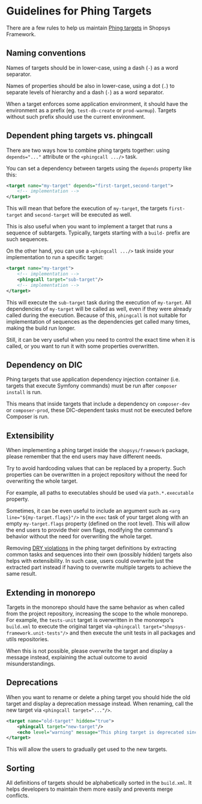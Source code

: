 # Guidelines for Phing Targets

There are a few rules to help us maintain [Phing targets](/docs/introduction/console-commands-for-application-management-phing-targets.md) in Shopsys Framework.

## Naming conventions

Names of targets should be in lower-case, using a dash (`-`) as a word separator.

Names of properties should be also in lower-case, using a dot (`.`) to separate levels of hierarchy and a dash (`-`) as a word separator.

When a target enforces some application environment, it should have the environment as a prefix (eg. `test-db-create` or `prod-warmup`).
Targets without such prefix should use the current environment.

## Dependent phing targets vs. phingcall

There are two ways how to combine phing targets together: using `depends="..."` attribute or the `<phingcall .../>` task.

You can set a dependency between targets using the `depends` property like this:

```xml
<target name="my-target" depends="first-target,second-target">
    <!-- implementation -->
</target>
```

This will mean that before the execution of `my-target`, the targets `first-target` and `second-target` will be executed as well.

This is also useful when you want to implement a target that runs a sequence of subtargets.
Typically, targets starting with a `build-` prefix are such sequences.

On the other hand, you can use a `<phingcall .../>` task inside your implementation to run a specific target:

```xml
<target name="my-target">
    <!-- implementation -->
    <phingcall target="sub-target"/>
    <!-- implementation -->
</target>
```

This will execute the `sub-target` task during the execution of `my-target`.
All dependencies of `my-target` will be called as well, even if they were already called during the execution.
Because of this, `phingcall` is not suitable for implementation of sequences as the dependencies get called many times, making the build run longer.

Still, it can be very useful when you need to control the exact time when it is called, or you want to run it with some properties overwritten.

## Dependency on DIC

Phing targets that use application dependency injection container (i.e. targets that execute Symfony commands) must be run after `composer install` is run.

This means that inside targets that include a dependency on `composer-dev` or `composer-prod`, these DIC-dependent tasks must not be executed before Composer is run.

## Extensibility

When implementing a phing target inside the `shopsys/framework` package, please remember that the end users may have different needs.

Try to avoid hardcoding values that can be replaced by a property.
Such properties can be overwritten in a project repository without the need for overwriting the whole target.

For example, all paths to executables should be used via `path.*.executable` property.

Sometimes, it can be even useful to include an argument such as `<arg line="${my-target.flags}"/>` in the `exec` task of your target along with an empty `my-target.flags` property (defined on the root level).
This will allow the end users to provide their own flags, modifying the command's behavior without the need for overwriting the whole target.

Removing [DRY violations](/docs/contributing/code-quality-principles.md#dont-repeat-yourself) in the phing target definitions by extracting common tasks and sequences into their own (possibly hidden) targets also helps with extensibility.
In such case, users could overwrite just the extracted part instead if having to overwrite multiple targets to achieve the same result.

## Extending in monorepo

Targets in the monorepo should have the same behavior as when called from the project repository, increasing the scope to the whole monorepo.
For example, the `tests-unit` target is overwritten in the monorepo's `build.xml` to execute the original target via `<phingcall target="shopsys-framework.unit-tests"/>` and then execute the unit tests in all packages and utils repositories.

When this is not possible, please overwrite the target and display a message instead, explaining the actual outcome to avoid misunderstandings.

## Deprecations

When you want to rename or delete a phing target you should hide the old target and display a deprecation message instead.
When renaming, call the new target via `<phingcall target="..."/>`.

```xml
<target name="old-target" hidden="true">
    <phingcall target="new-target"/>
    <echo level="warning" message="This phing target is deprecated since Shopsys Framework X.Y.Z, use 'new-target' instead."/>
</target>
```

This will allow the users to gradually get used to the new targets.

## Sorting

All definitions of targets should be alphabetically sorted in the `build.xml`.
It helps developers to maintain them more easily and prevents merge conflicts.
